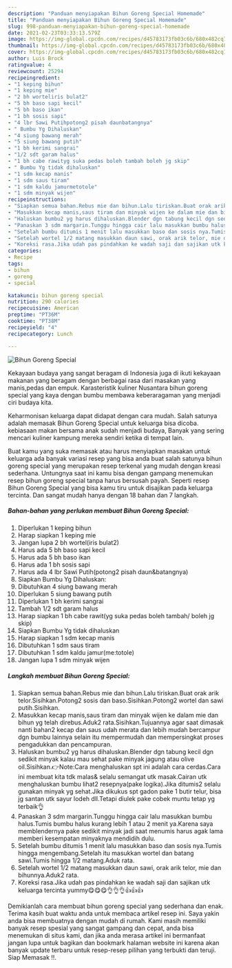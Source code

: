 ```yaml
---
description: "Panduan menyiapakan Bihun Goreng Special Homemade"
title: "Panduan menyiapakan Bihun Goreng Special Homemade"
slug: 998-panduan-menyiapakan-bihun-goreng-special-homemade
date: 2021-02-23T03:33:13.579Z
image: https://img-global.cpcdn.com/recipes/d45783173fb03c6b/680x482cq70/bihun-goreng-special-foto-resep-utama.jpg
thumbnail: https://img-global.cpcdn.com/recipes/d45783173fb03c6b/680x482cq70/bihun-goreng-special-foto-resep-utama.jpg
cover: https://img-global.cpcdn.com/recipes/d45783173fb03c6b/680x482cq70/bihun-goreng-special-foto-resep-utama.jpg
author: Luis Brock
ratingvalue: 4
reviewcount: 25294
recipeingredient:
- "1 keping bihun"
- "1 keping mie"
- "2 bh worteliris bulat2"
- "5 bh baso sapi kecil"
- "5 bh baso ikan"
- "1 bh sosis sapi"
- "4 lbr Sawi Putihpotong2 pisah daunbatangnya"
- " Bumbu Yg Dihaluskan"
- "4 siung bawang merah"
- "5 siung bawang putih"
- "1 bh kerimi sangrai"
- "1/2 sdt garam halus"
- "1 bh cabe rawityg suka pedas boleh tambah boleh jg skip"
- " Bumbu Yg tidak dihaluskan"
- "1 sdm kecap manis"
- "1 sdm saus tiram"
- "1 sdm kaldu jamurmetotole"
- "1 sdm minyak wijen"
recipeinstructions:
- "Siapkan semua bahan.Rebus mie dan bihun.Lalu tiriskan.Buat orak arik telor.Sisihkan.Potong2 sosis dan baso.Sisihkan.Potong2 wortel dan sawi putih.Sisihkan."
- "Masukkan kecap manis,saus tiram dan minyak wijen ke dalam mie dan bihun yg telah direbus.Aduk2 rata.Sisihkan.Tujuannya agar saat dimasak nanti bahan2 kecap dan saus udah merata dan lebih mudah bercampur dgn bumbu lainnya selain itu mempermudah dan mempersingkat proses pengadukkan dan pencampuran."
- "Haluskan bumbu2 yg harus dihaluskan.Blender dgn tabung kecil dgn sedikit minyak kalau mau sehat pake minyak jagung atau olive oil.Sisihkan.👉Note:Cara menghaluskan spt ini adalah cara cerdas.Cara ini membuat kita tdk malas&amp; selalu semangat utk masak.Cairan utk menghaluskan bumbu lihat2 resepnya(pake logika).Jika ditumis2 selalu gunakan minyak yg sehat.Jika dikukus spt gadon pake 1 butir telur, bisa jg santan utk sayur lodeh dll.Tetapi diulek pake cobek muntu tetap yg terbaik👌"
- "Panaskan 3 sdm margarin.Tunggu hingga cair lalu masukkan bumbu halus.Tumis bumbu halus kurang lebih 1 atau 2 menit ya.Karena saya memblendernya pake sedikit minyak jadi saat menumis harus agak lama memberi kesempatan minyaknya mendidih dulu."
- "Setelah bumbu ditumis 1 menit lalu masukkan baso dan sosis nya.Tumis hingga mengembang.Setelah itu masukkan wortel dan batang sawi.Tumis hingga 1/2 matang.Aduk rata."
- "Setelah wortel 1/2 matang masukkan daun sawi, orak arik telor, mie dan bihunnya.Aduk2 rata."
- "Koreksi rasa.Jika udah pas pindahkan ke wadah saji dan sajikan utk keluarga tercinta yummy😋😋😋👌👌👌👍👍👍"
categories:
- Recipe
tags:
- bihun
- goreng
- special

katakunci: bihun goreng special 
nutrition: 290 calories
recipecuisine: American
preptime: "PT36M"
cooktime: "PT38M"
recipeyield: "4"
recipecategory: Lunch

---
```



![Bihun Goreng Special](https://img-global.cpcdn.com/recipes/d45783173fb03c6b/680x482cq70/bihun-goreng-special-foto-resep-utama.jpg)

Kekayaan budaya yang sangat beragam di Indonesia juga di ikuti kekayaan makanan yang beragam dengan berbagai rasa dari masakan yang manis,pedas dan empuk. Karasteristik kuliner Nusantara bihun goreng special yang kaya dengan bumbu membawa keberaragaman yang menjadi ciri budaya kita.


Keharmonisan keluarga dapat didapat dengan cara mudah. Salah satunya adalah memasak Bihun Goreng Special untuk keluarga bisa dicoba. kebiasaan makan bersama anak sudah menjadi budaya, Banyak yang sering mencari kuliner kampung mereka sendiri ketika di tempat lain.



Buat kamu yang suka memasak atau harus menyiapkan masakan untuk keluarga ada banyak variasi resep yang bisa anda buat salah satunya bihun goreng special yang merupakan resep terkenal yang mudah dengan kreasi sederhana. Untungnya saat ini kamu bisa dengan gampang menemukan resep bihun goreng special tanpa harus bersusah payah.
Seperti resep Bihun Goreng Special yang bisa kamu tiru untuk disajikan pada keluarga tercinta. Dan sangat mudah hanya dengan 18 bahan dan 7 langkah.


<!--inarticleads1-->

##### Bahan-bahan yang perlukan membuat Bihun Goreng Special:

1. Diperlukan 1 keping bihun
1. Harap siapkan 1 keping mie
1. Jangan lupa 2 bh wortel(iris bulat2)
1. Harus ada 5 bh baso sapi kecil
1. Harus ada 5 bh baso ikan
1. Harus ada 1 bh sosis sapi
1. Harus ada 4 lbr Sawi Putih(potong2 pisah daun&amp;batangnya)
1. Siapkan  Bumbu Yg Dihaluskan:
1. Dibutuhkan 4 siung bawang merah
1. Diperlukan 5 siung bawang putih
1. Diperlukan 1 bh kerimi sangrai
1. Tambah 1/2 sdt garam halus
1. Harap siapkan 1 bh cabe rawit(yg suka pedas boleh tambah/ boleh jg skip)
1. Siapkan  Bumbu Yg tidak dihaluskan
1. Harap siapkan 1 sdm kecap manis
1. Dibutuhkan 1 sdm saus tiram
1. Dibutuhkan 1 sdm kaldu jamur(me:totole)
1. Jangan lupa 1 sdm minyak wijen




<!--inarticleads2-->

##### Langkah membuat  Bihun Goreng Special:

1. Siapkan semua bahan.Rebus mie dan bihun.Lalu tiriskan.Buat orak arik telor.Sisihkan.Potong2 sosis dan baso.Sisihkan.Potong2 wortel dan sawi putih.Sisihkan.
1. Masukkan kecap manis,saus tiram dan minyak wijen ke dalam mie dan bihun yg telah direbus.Aduk2 rata.Sisihkan.Tujuannya agar saat dimasak nanti bahan2 kecap dan saus udah merata dan lebih mudah bercampur dgn bumbu lainnya selain itu mempermudah dan mempersingkat proses pengadukkan dan pencampuran.
1. Haluskan bumbu2 yg harus dihaluskan.Blender dgn tabung kecil dgn sedikit minyak kalau mau sehat pake minyak jagung atau olive oil.Sisihkan.👉Note:Cara menghaluskan spt ini adalah cara cerdas.Cara ini membuat kita tdk malas&amp; selalu semangat utk masak.Cairan utk menghaluskan bumbu lihat2 resepnya(pake logika).Jika ditumis2 selalu gunakan minyak yg sehat.Jika dikukus spt gadon pake 1 butir telur, bisa jg santan utk sayur lodeh dll.Tetapi diulek pake cobek muntu tetap yg terbaik👌
1. Panaskan 3 sdm margarin.Tunggu hingga cair lalu masukkan bumbu halus.Tumis bumbu halus kurang lebih 1 atau 2 menit ya.Karena saya memblendernya pake sedikit minyak jadi saat menumis harus agak lama memberi kesempatan minyaknya mendidih dulu.
1. Setelah bumbu ditumis 1 menit lalu masukkan baso dan sosis nya.Tumis hingga mengembang.Setelah itu masukkan wortel dan batang sawi.Tumis hingga 1/2 matang.Aduk rata.
1. Setelah wortel 1/2 matang masukkan daun sawi, orak arik telor, mie dan bihunnya.Aduk2 rata.
1. Koreksi rasa.Jika udah pas pindahkan ke wadah saji dan sajikan utk keluarga tercinta yummy😋😋😋👌👌👌👍👍👍




Demikianlah cara membuat bihun goreng special yang sederhana dan enak. Terima kasih buat waktu anda untuk membaca artikel resep ini. Saya yakin anda bisa membuatnya dengan mudah di rumah. Kami masih memiliki banyak resep spesial yang sangat gampang dan cepat, anda bisa menemukan di situs kami, dan jika anda merasa artikel ini bermanfaat jangan lupa untuk bagikan dan bookmark halaman website ini karena akan banyak update terbaru untuk resep-resep pilihan yang terbukti dan teruji. Siap Memasak !!. 
